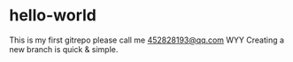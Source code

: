# hello-world
This is my first gitrepo
please call me 452828193@qq.com
WYY
Creating a new branch is quick & simple.
